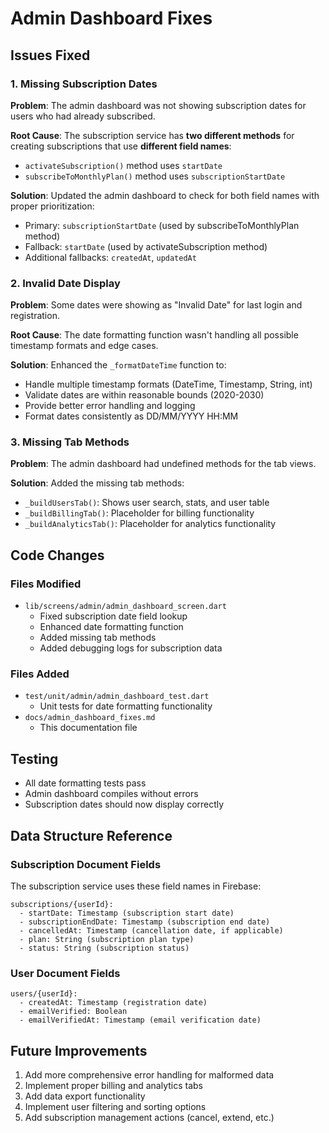 # Admin Dashboard Fixes

## Issues Fixed

### 1. Missing Subscription Dates
**Problem**: The admin dashboard was not showing subscription dates for users who had already subscribed.

**Root Cause**: The subscription service has **two different methods** for creating subscriptions that use **different field names**:
- `activateSubscription()` method uses `startDate`
- `subscribeToMonthlyPlan()` method uses `subscriptionStartDate`

**Solution**: Updated the admin dashboard to check for both field names with proper prioritization:
- Primary: `subscriptionStartDate` (used by subscribeToMonthlyPlan method)
- Fallback: `startDate` (used by activateSubscription method)
- Additional fallbacks: `createdAt`, `updatedAt`

### 2. Invalid Date Display
**Problem**: Some dates were showing as "Invalid Date" for last login and registration.

**Root Cause**: The date formatting function wasn't handling all possible timestamp formats and edge cases.

**Solution**: Enhanced the `_formatDateTime` function to:
- Handle multiple timestamp formats (DateTime, Timestamp, String, int)
- Validate dates are within reasonable bounds (2020-2030)
- Provide better error handling and logging
- Format dates consistently as DD/MM/YYYY HH:MM

### 3. Missing Tab Methods
**Problem**: The admin dashboard had undefined methods for the tab views.

**Solution**: Added the missing tab methods:
- `_buildUsersTab()`: Shows user search, stats, and user table
- `_buildBillingTab()`: Placeholder for billing functionality
- `_buildAnalyticsTab()`: Placeholder for analytics functionality

## Code Changes

### Files Modified
- `lib/screens/admin/admin_dashboard_screen.dart`
  - Fixed subscription date field lookup
  - Enhanced date formatting function
  - Added missing tab methods
  - Added debugging logs for subscription data

### Files Added
- `test/unit/admin/admin_dashboard_test.dart`
  - Unit tests for date formatting functionality
- `docs/admin_dashboard_fixes.md`
  - This documentation file

## Testing
- All date formatting tests pass
- Admin dashboard compiles without errors
- Subscription dates should now display correctly

## Data Structure Reference

### Subscription Document Fields
The subscription service uses these field names in Firebase:
```
subscriptions/{userId}:
  - startDate: Timestamp (subscription start date)
  - subscriptionEndDate: Timestamp (subscription end date)
  - cancelledAt: Timestamp (cancellation date, if applicable)
  - plan: String (subscription plan type)
  - status: String (subscription status)
```

### User Document Fields
```
users/{userId}:
  - createdAt: Timestamp (registration date)
  - emailVerified: Boolean
  - emailVerifiedAt: Timestamp (email verification date)
```

## Future Improvements
1. Add more comprehensive error handling for malformed data
2. Implement proper billing and analytics tabs
3. Add data export functionality
4. Implement user filtering and sorting options
5. Add subscription management actions (cancel, extend, etc.)
